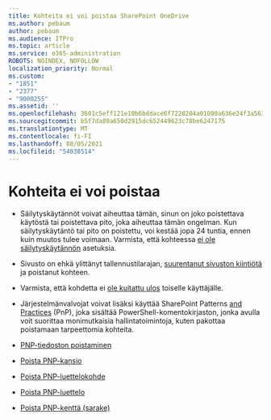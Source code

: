 ```yaml
---
title: Kohteita ei voi poistaa SharePoint OneDrive
ms.author: pebaum
author: pebaum
ms.audience: ITPro
ms.topic: article
ms.service: o365-administration
ROBOTS: NOINDEX, NOFOLLOW
localization_priority: Normal
ms.custom:
- "1851"
- "2377"
- "9000255"
ms.assetid: ''
ms.openlocfilehash: 3601c5eff121e10b6bddace6f7228204a01080a636e24f3a56373fe8d469c799
ms.sourcegitcommit: b5f7da89a650d2915dc652449623c78be6247175
ms.translationtype: MT
ms.contentlocale: fi-FI
ms.lasthandoff: 08/05/2021
ms.locfileid: "54038514"
---
```

# <a name="unable-to-delete-items"></a>Kohteita ei voi poistaa

- Säilytyskäytännöt voivat aiheuttaa tämän, sinun on joko poistettava käytöstä tai poistettava pito, joka aiheuttaa tämän ongelman. Kun säilytyskäytäntö tai pito on poistettu, voi kestää jopa 24 tuntia, ennen kuin muutos tulee voimaan. Varmista, että kohteessa [ei ole säilytyskäytännön](https://docs.microsoft.com/microsoft-365/compliance/retention-policies) asetuksia.

- Sivusto on ehkä ylittänyt tallennustilarajan, [suurentanut sivuston kiintiötä](https://docs.microsoft.com/powershell/module/sharepoint-online/set-sposite?view=sharepoint-ps) ja poistanut kohteen.

- Varmista, että kohdetta ei [ole kuitattu ulos](https://support.office.com/article/check-out-check-in-or-discard-changes-to-files-in-a-library-7e2c12a9-a874-4393-9511-1378a700f6de) toiselle käyttäjälle.

- Järjestelmänvalvojat voivat lisäksi käyttää SharePoint Patterns [and Practices](https://docs.microsoft.com/powershell/sharepoint/sharepoint-pnp/sharepoint-pnp-cmdlets?view=sharepoint-ps#installation) (PnP), joka sisältää PowerShell-komentokirjaston, jonka avulla voit suorittaa monimutkaisia hallintatoimintoja, kuten pakottaa poistamaan tarpeettomia kohteita.
- [PNP-tiedoston poistaminen](https://docs.microsoft.com/powershell/module/sharepoint-pnp/remove-pnpfile?view=sharepoint-ps)
- [Poista PNP-kansio](https://docs.microsoft.com/powershell/module/sharepoint-pnp/remove-pnpfolder?view=sharepoint-ps)
- [Poista PNP-luettelokohde](https://docs.microsoft.com/powershell/module/sharepoint-pnp/remove-pnplistitem?view=sharepoint-ps)
- [Poista PNP-luettelo](https://docs.microsoft.com/powershell/module/sharepoint-pnp/remove-pnplist?view=sharepoint-ps)
- [Poista PNP-kenttä (sarake)](https://docs.microsoft.com/powershell/module/sharepoint-pnp/remove-pnpfield?view=sharepoint-ps)